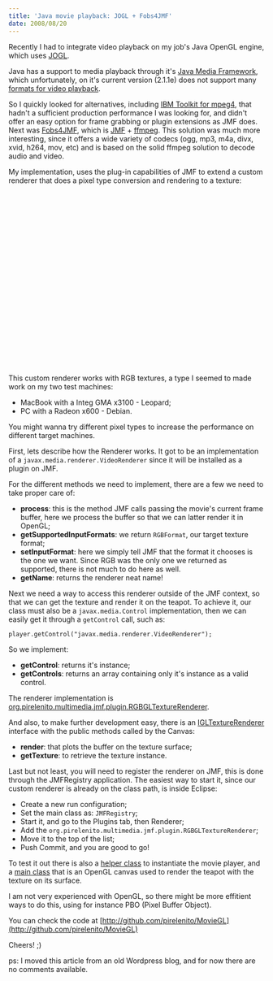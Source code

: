 ```yaml
---
title: 'Java movie playback: JOGL + Fobs4JMF'
date: 2008/08/20
---
```

Recently I had to integrate video playback on my job's Java OpenGL engine, which uses [JOGL](https://jogl.dev.java.net).

Java has a support to media playback through it's [Java Media Framework](http://java.sun.com/javase/technologies/desktop/media/jmf/), which unfortunately, on it's current version (2.1.1e) does not support many [formats for video playback](http://java.sun.com/javase/technologies/desktop/media/jmf/2.1.1/formats.html).

So I quickly looked for alternatives, including [IBM Toolkit for mpeg4](http://www.alphaworks.ibm.com/tech/tk4mpeg4), that hadn't a sufficient production performance I was looking for, and didn't offer an easy option for frame grabbing or plugin extensions as JMF does. Next was [Fobs4JMF](http://fobs.sourceforge.net/), which is [JMF](http://java.sun.com/javase/technologies/desktop/media/jmf/) + [ffmpeg](http://ffmpeg.org). This solution was much more interesting, since it offers a wide variety of codecs (ogg, mp3, m4a, divx, xvid, h264, mov, etc) and is based on the solid ffmpeg solution to decode audio and video.

My implementation, uses the plug-in capabilities of JMF to extend a custom renderer that does a pixel type conversion and rendering to a texture:

<div style="text-align: center;"><object classid="clsid:d27cdb6e-ae6d-11cf-96b8-444553540000" width="425" height="344" codebase="http://download.macromedia.com/pub/shockwave/cabs/flash/swflash.cab#version=6,0,40,0"><param name="allowFullScreen" value="true" /><param name="src" value="http://www.youtube.com/v/-zh6yDyasSo&amp;hl=en&amp;fs=1" /><param name="allowfullscreen" value="true" /><embed type="application/x-shockwave-flash" width="425" height="344" src="http://www.youtube.com/v/-zh6yDyasSo&amp;hl=en&amp;fs=1" allowfullscreen="true"></embed></object></div>

This custom renderer works with RGB textures, a type I seemed to made work on my two test machines:

* MacBook with a Integ GMA x3100 - Leopard;
* PC with a Radeon x600 - Debian.

You might wanna try different pixel types to increase the performance on different target machines.

First, lets describe how the Renderer works. It got to be an implementation of a `javax.media.renderer.VideoRenderer` since it will be installed as a plugin on JMF.

For the different methods we need to implement, there are a few we need to take proper care of:

* **process**: this is the method JMF calls passing the movie's current frame buffer, here we process the buffer so that we can latter render it in OpenGL;
* **getSupportedInputFormats**: we return `RGBFormat`, our target texture format;
* **setInputFormat**: here we simply tell JMF that the format it chooses is the one we want. Since RGB was the only one we returned as supported, there is not much to do here as well.
* **getName**: returns the renderer neat name!

Next we need a way to access this renderer outside of the JMF context, so that we can get the texture and render it on the teapot. To achieve it, our class must also be a `javax.media.Control` implementation, then we can easily get it through a `getControl` call, such as:

    player.getControl("javax.media.renderer.VideoRenderer");

So we implement:

* **getControl**: returns it's instance;
* **getControls**: returns an array containing only it's instance as a valid control.

The renderer implementation is [org.pirelenito.multimedia.jmf.plugin.RGBGLTextureRenderer](http://github.com/pirelenito/MovieGL/blob/master/src/org/pirelenito/multimedia/jmf/plugin/RGBGLTextureRenderer.java).

And also, to make further development easy, there is an [IGLTextureRenderer](http://github.com/pirelenito/MovieGL/blob/master/src/org/pirelenito/multimedia/jmf/plugin/IGLTextureRenderer.java) interface with the public methods called by the Canvas:

* **render**: that plots the buffer on the texture surface;
* **getTexture**: to retrieve the texture instance.

Last but not least, you will need to register the renderer on JMF, this is done through the JMFRegistry application. The easiest way to start it, since our custom renderer is already on the class path, is inside Eclipse:

* Create a new run configuration;
* Set the main class as: `JMFRegistry`;
* Start it, and go to the Plugins tab, then Renderer;
* Add the `org.pirelenito.multimedia.jmf.plugin.RGBGLTextureRenderer`;
* Move it to the top of the list;
* Push Commit, and you are good to go!

To test it out there is also a [helper class](http://github.com/pirelenito/MovieGL/blob/master/src/org/pirelenito/multimedia/jmf/MoviePlayer.java) to instantiate the movie player, and a [main class](http://github.com/pirelenito/MovieGL/blob/master/src/org/pirelenito/movieGL/Main.java) that is an OpenGL canvas used to render the teapot with the texture on its surface.

I am not very experienced with OpenGL, so there might be more effitient ways to do this, using for instance PBO (Pixel Buffer Object).

You can check the code at [http://github.com/pirelenito/MovieGL](http://github.com/pirelenito/MovieGL)

Cheers! ;)

ps: I moved this article from an old Wordpress blog, and for now there are no comments available.